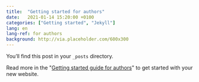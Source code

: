 ```yaml
---
title:  "Getting started for authors"
date:   2021-01-14 15:20:00 +0100
categories: ["Getting started", "Jekyll"]
lang: en
lang-ref: for authors
background: http://via.placeholder.com/600x300
---
```

You’ll find this post in your `_posts` directory.

Read more in the "[Getting started guide for authors](https://github.com/gbif/hosted-portals/blob/main/getting-started/for-authors.md)" to get started with your new website.
